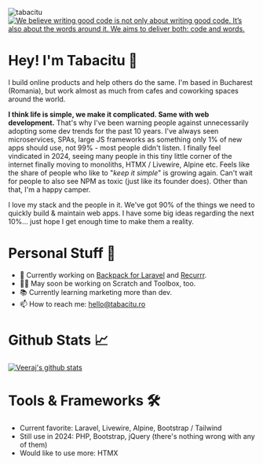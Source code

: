 <p align="left"> 
  <img src="https://komarev.com/ghpvc/?username=tabacitu" alt="tabacitu"  style="background-color:#fff" /> 
  <a href="https://github.com/the-whole-fruit/manifesto">
        <img src="https://img.shields.io/badge/writing%20standard-the%20whole%20fruit-brightgreen"
            alt="We believe writing good code is not only about writing good code. It’s also about the words around it. We aims to deliver both: code and words."> 
    </a>
</p>

# Hey! I'm Tabacitu 👋   

I build online products and help others do the same. I'm based in Bucharest (Romania), but work almost as much from cafes and coworking spaces around the world.

**I think life is simple, we make it complicated. Same with web development.** That's why I've been warning people against unnecessarily adopting some dev trends for the past 10 years. I've always seen microservices, SPAs, large JS frameworks as something only 1% of new apps should use, not 99% - most people didn't listen. I finally feel vindicated in 2024, seeing many people in this tiny little corner of the internet finally moving to monoliths, HTMX / Livewire, Alpine etc. Feels like the share of people who like to "_keep it simple_" is growing again. Can't wait for people to also see NPM as toxic (just like its founder does). Other than that, I'm a happy camper.

I love my stack and the people in it. We've got 90% of the things we need to quickly build & maintain web apps. I have some big ideas regarding the next 10%... just hope I get enough time to make them a reality.

# Personal Stuff 👤
- 🚧 Currently working on [Backpack for Laravel](https://backpackforlaravel.com) and [Recurrr](https://recurrr.com).
- 🤞🏻 May soon be working on Scratch and Toolbox, too.
- 📚 Currently learning marketing more than dev.
- 📫 How to reach me: hello@tabacitu.ro


# Github Stats 📈

<a href="#">
<img align="center" src="https://github-readme-stats.vercel.app/api?username=tabacitu" alt="Veeraj's github stats">
</a>

# Tools & Frameworks 🛠️ 

- Current favorite: Laravel, Livewire, Alpine, Bootstrap / Tailwind
- Still use in 2024: PHP, Bootstrap, jQuery (there's nothing wrong with any of them)
- Would like to use more: HTMX
